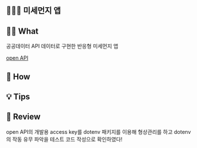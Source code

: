 ## 👨🏻‍🔧 미세먼지 앱

## 🤷🏻 What
공공데이터 API 데이터로 구현한 반응형 미세먼지 앱

[open API](https://www.data.go.kr/tcs/dss/selectApiDataDetailView.do?publicDataPk=15073855)

## 🚀 How

## 💡 Tips

## 📖 Review

open API의 개발용 access key를 dotenv 패키지를 이용해 형상관리를 하고 dotenv의 작동 유무 파악을 테스트 코드 작성으로 확인하였다!

